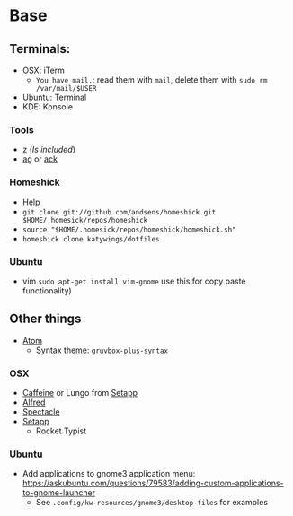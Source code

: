 # Base

## Terminals:
- OSX: [iTerm](https://iterm2.com/)
    - `You have mail.`: read them with `mail`, delete them with `sudo rm /var/mail/$USER`
- Ubuntu: Terminal
- KDE: Konsole

### Tools
- [z](https://github.com/rupa/z) (*Is included*)
- [ag](https://github.com/ggreer/the_silver_searcher) or [ack](https://beyondgrep.com/)

### Homeshick
- [Help](https://github.com/andsens/homeshick/wiki/Installation)
- `git clone git://github.com/andsens/homeshick.git $HOME/.homesick/repos/homeshick`
- `source "$HOME/.homesick/repos/homeshick/homeshick.sh"`
- `homeshick clone katywings/dotfiles`

### Ubuntu
- vim `sudo apt-get install vim-gnome` use this for copy paste functionality)

## Other things
- [Atom](https://atom.io)
  - Syntax theme: `gruvbox-plus-syntax`

### OSX
- [Caffeine](http://lightheadsw.com/caffeine/) or Lungo from [Setapp](https://setapp.com/de)
- [Alfred](https://www.alfredapp.com/)
- [Spectacle](https://github.com/eczarny/spectacle)
- [Setapp](https://setapp.com/de)
    - Rocket Typist

### Ubuntu

- Add applications to gnome3 application menu: https://askubuntu.com/questions/79583/adding-custom-applications-to-gnome-launcher
  - See `.config/kw-resources/gnome3/desktop-files` for examples

